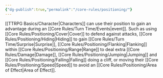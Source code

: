 ```yaml
---
{"dg-publish":true,"permalink":"/core-rules/positioning/"}
---
```


[[TTRPG Basics/Character\|Characters]] can use their position to gain an advantage during an [[Core Rules/Turn Time/Events\|event]]. Such as using [[Core Rules/Positioning/Cover\|Cover]] to defend against attacks, [[Core Rules/Positioning/Hiding\|Hiding]] to gain [[Core Rules/Turn Time/Surprise\|Surprise]], [[Core Rules/Positioning/Flanking\|Flanking]] within [[Core Rules/Positioning/Range\|Range]] to deal extra [[Core Rules/Damage\|Damage]], [[Core Rules/Positioning/Jumping\|Jumping]] and [[Core Rules/Positioning/Falling\|Falling]] doing a cliff, or moving their [[Core Rules/Positioning/Speed\|Speed]] to avoid an [[Core Rules/Positioning/Area of Effect\|Area of Effect]].
